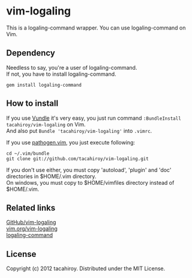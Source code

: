 vim-logaling
============

This is a logaling-command wrapper.
You can use logaling-command on Vim.

Dependency
----------
Needless to say, you're a user of logaling-command.  
If not, you have to install logaling-command.

    gem install logaling-command


How to install
-------------
If you use [Vundle](https://github.com/gmarik/vundle.git) it's very easy, you just run command `:BundleInstall tacahiroy/vim-logaling`
on Vim.  
And also put `Bundle 'tacahiroy/vim-logaling'` into `.vimrc`.

If you use [pathogen.vim](https://github.com/tpope/vim-pathogen), you just execute following:

    cd ~/.vim/bundle
    git clone git://github.com/tacahiroy/vim-logaling.git

If you don't use either, you must copy 'autoload', 'plugin' and 'doc'
 directories in $HOME/.vim directory.  
On windows, you must copy to $HOME/vimfiles directory instead of $HOME/.vim.

Related links
--------------

[GitHub/vim-logaling](https://github.com/tacahiroy/vim-logaling)  
[vim.org/vim-logaling](http://www.vim.org/scripts/script.php?script_id=4144)  
[logaling-command](http://logaling.github.com)

License
-------

Copyright (c) 2012 tacahiroy. Distributed under the MIT License.

